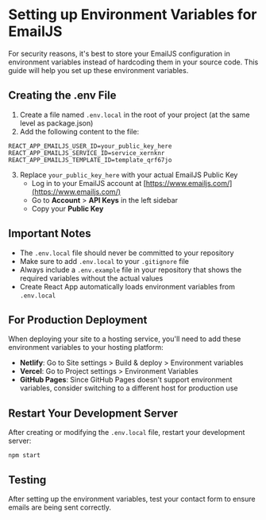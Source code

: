 # Setting up Environment Variables for EmailJS

For security reasons, it's best to store your EmailJS configuration in environment variables instead of hardcoding them in your source code. This guide will help you set up these environment variables.

## Creating the .env File

1. Create a file named `.env.local` in the root of your project (at the same level as package.json)
2. Add the following content to the file:

```
REACT_APP_EMAILJS_USER_ID=your_public_key_here
REACT_APP_EMAILJS_SERVICE_ID=service_xernknr
REACT_APP_EMAILJS_TEMPLATE_ID=template_qrf67jo
```

3. Replace `your_public_key_here` with your actual EmailJS Public Key
   - Log in to your EmailJS account at [https://www.emailjs.com/](https://www.emailjs.com/)
   - Go to **Account** > **API Keys** in the left sidebar
   - Copy your **Public Key**

## Important Notes

- The `.env.local` file should never be committed to your repository
- Make sure to add `.env.local` to your `.gitignore` file
- Always include a `.env.example` file in your repository that shows the required variables without the actual values
- Create React App automatically loads environment variables from `.env.local`

## For Production Deployment

When deploying your site to a hosting service, you'll need to add these environment variables to your hosting platform:

- **Netlify**: Go to Site settings > Build & deploy > Environment variables
- **Vercel**: Go to Project settings > Environment Variables
- **GitHub Pages**: Since GitHub Pages doesn't support environment variables, consider switching to a different host for production use

## Restart Your Development Server

After creating or modifying the `.env.local` file, restart your development server:

```
npm start
```

## Testing

After setting up the environment variables, test your contact form to ensure emails are being sent correctly. 